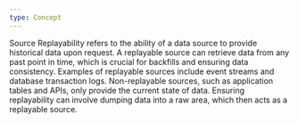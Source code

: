```yaml
---
type: Concept
---
```


Source Replayability refers to the ability of a data source to provide historical data upon request. A replayable source can retrieve data from any past point in time, which is crucial for backfills and ensuring data consistency. Examples of replayable sources include event streams and database transaction logs. Non-replayable sources, such as application tables and APIs, only provide the current state of data. Ensuring replayability can involve dumping data into a raw area, which then acts as a replayable source.